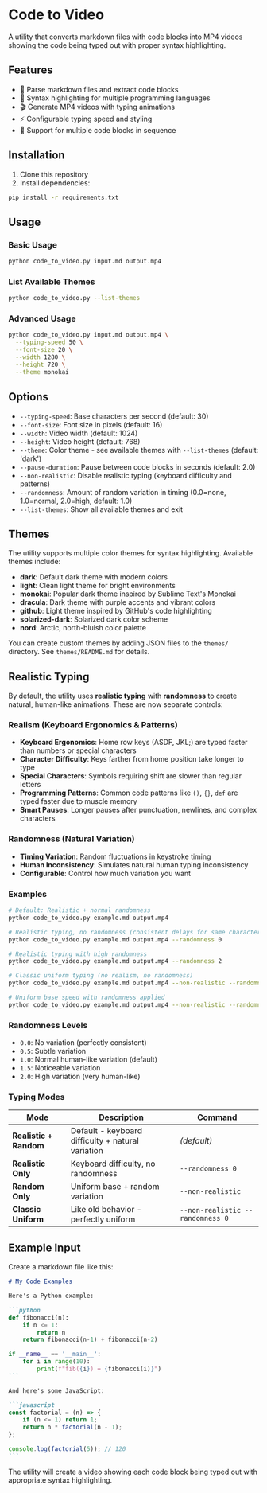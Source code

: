 # Code to Video

A utility that converts markdown files with code blocks into MP4 videos showing the code being typed out with proper syntax highlighting.

## Features

- 📝 Parse markdown files and extract code blocks
- 🎨 Syntax highlighting for multiple programming languages
- 🎬 Generate MP4 videos with typing animations
- ⚡ Configurable typing speed and styling
- 🎯 Support for multiple code blocks in sequence

## Installation

1. Clone this repository
2. Install dependencies:

```bash
pip install -r requirements.txt
```

## Usage

### Basic Usage

```bash
python code_to_video.py input.md output.mp4
```

### List Available Themes

```bash
python code_to_video.py --list-themes
```

### Advanced Usage

```bash
python code_to_video.py input.md output.mp4 \
  --typing-speed 50 \
  --font-size 20 \
  --width 1280 \
  --height 720 \
  --theme monokai
```

## Options

- `--typing-speed`: Base characters per second (default: 30)
- `--font-size`: Font size in pixels (default: 16)
- `--width`: Video width (default: 1024)
- `--height`: Video height (default: 768)
- `--theme`: Color theme - see available themes with `--list-themes` (default: 'dark')
- `--pause-duration`: Pause between code blocks in seconds (default: 2.0)
- `--non-realistic`: Disable realistic typing (keyboard difficulty and patterns)
- `--randomness`: Amount of random variation in timing (0.0=none, 1.0=normal, 2.0=high, default: 1.0)
- `--list-themes`: Show all available themes and exit

## Themes

The utility supports multiple color themes for syntax highlighting. Available themes include:

- **dark**: Default dark theme with modern colors
- **light**: Clean light theme for bright environments
- **monokai**: Popular dark theme inspired by Sublime Text's Monokai
- **dracula**: Dark theme with purple accents and vibrant colors
- **github**: Light theme inspired by GitHub's code highlighting
- **solarized-dark**: Solarized dark color scheme
- **nord**: Arctic, north-bluish color palette

You can create custom themes by adding JSON files to the `themes/` directory. See `themes/README.md` for details.

## Realistic Typing

By default, the utility uses **realistic typing** with **randomness** to create natural, human-like animations. These are now separate controls:

### Realism (Keyboard Ergonomics & Patterns)

- **Keyboard Ergonomics**: Home row keys (ASDF, JKL;) are typed faster than numbers or special characters
- **Character Difficulty**: Keys farther from home position take longer to type
- **Special Characters**: Symbols requiring shift are slower than regular letters
- **Programming Patterns**: Common code patterns like `()`, `{}`, `def` are typed faster due to muscle memory
- **Smart Pauses**: Longer pauses after punctuation, newlines, and complex characters

### Randomness (Natural Variation)

- **Timing Variation**: Random fluctuations in keystroke timing
- **Human Inconsistency**: Simulates natural human typing inconsistency
- **Configurable**: Control how much variation you want

### Examples

```bash
# Default: Realistic + normal randomness
python code_to_video.py example.md output.mp4

# Realistic typing, no randomness (consistent delays for same characters)
python code_to_video.py example.md output.mp4 --randomness 0

# Realistic typing with high randomness
python code_to_video.py example.md output.mp4 --randomness 2

# Classic uniform typing (no realism, no randomness)
python code_to_video.py example.md output.mp4 --non-realistic --randomness 0

# Uniform base speed with randomness applied
python code_to_video.py example.md output.mp4 --non-realistic --randomness 2
```

### Randomness Levels

- `0.0`: No variation (perfectly consistent)
- `0.5`: Subtle variation
- `1.0`: Normal human-like variation (default)
- `1.5`: Noticeable variation
- `2.0`: High variation (very human-like)

### Typing Modes

| Mode | Description | Command |
|------|-------------|---------|
| **Realistic + Random** | Default - keyboard difficulty + natural variation | *(default)* |
| **Realistic Only** | Keyboard difficulty, no randomness | `--randomness 0` |
| **Random Only** | Uniform base + random variation | `--non-realistic` |
| **Classic Uniform** | Like old behavior - perfectly uniform | `--non-realistic --randomness 0` |

## Example Input

Create a markdown file like this:

````markdown
# My Code Examples

Here's a Python example:

```python
def fibonacci(n):
    if n <= 1:
        return n
    return fibonacci(n-1) + fibonacci(n-2)

if __name__ == '__main__':
    for i in range(10):
        print(f"fib({i}) = {fibonacci(i)}")
```

And here's some JavaScript:

```javascript
const factorial = (n) => {
    if (n <= 1) return 1;
    return n * factorial(n - 1);
};

console.log(factorial(5)); // 120
```

````

The utility will create a video showing each code block being typed out with appropriate syntax highlighting.

